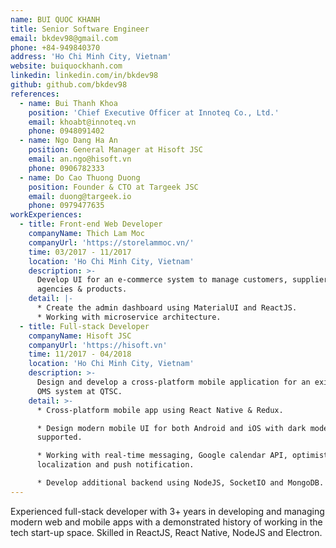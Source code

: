 ```yaml
---
name: BUI QUOC KHANH
title: Senior Software Engineer
email: bkdev98@gmail.com
phone: +84-949840370
address: 'Ho Chi Minh City, Vietnam'
website: buiquockhanh.com
linkedin: linkedin.com/in/bkdev98
github: github.com/bkdev98
references:
  - name: Bui Thanh Khoa
    position: 'Chief Executive Officer at Innoteq Co., Ltd.'
    email: khoabt@innoteq.vn
    phone: 0948091402
  - name: Ngo Dang Ha An
    position: General Manager at Hisoft JSC
    email: an.ngo@hisoft.vn
    phone: 0906782333
  - name: Do Cao Thuong Duong
    position: Founder & CTO at Targeek JSC
    email: duong@targeek.io
    phone: 0979477635
workExperiences:
  - title: Front-end Web Developer
    companyName: Thich Lam Moc
    companyUrl: 'https://storelammoc.vn/'
    time: 03/2017 - 11/2017
    location: 'Ho Chi Minh City, Vietnam'
    description: >-
      Develop UI for an e-commerce system to manage customers, suppliers,
      agencies & products.
    detail: |-
      * Create the admin dashboard using MaterialUI and ReactJS.
      * Working with microservice architecture.
  - title: Full-stack Developer
    companyName: Hisoft JSC
    companyUrl: 'https://hisoft.vn'
    time: 11/2017 - 04/2018
    location: 'Ho Chi Minh City, Vietnam'
    description: >-
      Design and develop a cross-platform mobile application for an existence
      OMS system at QTSC.
    detail: >-
      * Cross-platform mobile app using React Native & Redux.

      * Design modern mobile UI for both Android and iOS with dark mode
      supported.

      * Working with real-time messaging, Google calendar API, optimistic UI,
      localization and push notification.

      * Develop additional backend using NodeJS, SocketIO and MongoDB.
---
```

Experienced full-stack developer with 3+ years in developing and managing modern web and mobile apps with a demonstrated history of working in the tech start-up space. Skilled in ReactJS, React Native, NodeJS and Electron.